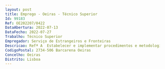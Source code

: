 ```yaml
--- 
layout: post
title: Emprego - Oeiras - Técnico Superior
Id: 99183
Ref: OE202207/0422
DataAbertura: 2022-07-13
DataFecho: 2022-07-27
Trabalho: Técnico Superior
Empregador: Serviço de Estrangeiros e Fronteiras
Descricao: Refª A  Estabelecer e implementar procedimentos e metodologias de gestão de aprovisionamentos e de logística  controle de ativos patrimoniais  elaboração de procedimentos para inventariação e aferição física de bens  empreender as ações necessárias à preservação, à conservação e à valorização do património  utilização dos sistemas de informação nas tarefas de planeamento, organização e controlo  instrução de procedimentos pré contratuais  elaboração de regulamentos internos  acompanhamento da execução de contratos administrativos  procurement e gestão da base de dados de fornecedores  assessoria jurídica aos órgãos e serviços do SEF, na área da logística  elaboração de pareceres e informações. (Lic. Direito)Ref.ª B  Análise e seleção de projetos cofinanciados, em todas as fases, com recurso ao sistema de informação  elaborar pareceres técnicos e financeiros sobre as candidaturas, apreciar as alegações das entidades em sede de audiência prévia  análise da contratação pública (Ajuste diretos simplificados)  analisar e elaborar contraditórios de relatórios de auditoria  proceder a verificações administrativas, financeiras e no local de projetos cofinanciados  colaborar nos processos de avaliação e monitorização dos projetos. (Lic. Gestão, Economia, Contabilidade, Ciências Sociais ou Administração Pública)
CodigoPostal: 2734-506 Barcarena Oeiras
Concelho: Oeiras
Distrito: Lisboa
--- 
```

